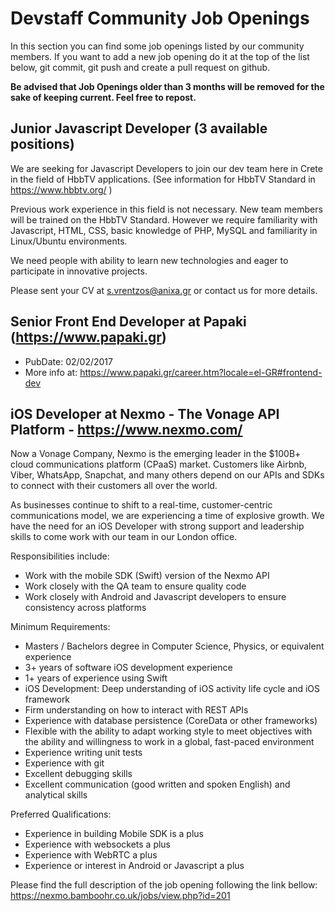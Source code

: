 # Devstaff Community Job Openings

In this section you can find some job openings listed by our community members. If you want to add a new job opening do it at the top of the list below, git commit, git push and create a pull request on github.

__Be advised that Job Openings older than 3 months will be removed for the sake of keeping current. Feel free to repost.__

## Junior Javascript Developer (3 available positions)
We are seeking for Javascript Developers to join our dev team here in Crete in the field of HbbTV applications. (See information for HbbTV Standard in https://www.hbbtv.org/ )

Previous work experience in this field is not necessary. New team members will be trained on the HbbTV Standard.
However we require familiarity with Javascript, HTML, CSS, basic knowledge of PHP, MySQL and familiarity in Linux/Ubuntu environments.

We need people with ability to learn new technologies and eager to participate in innovative projects.

Please sent your CV  at s.vrentzos@anixa.gr or contact us for more details.

## Senior Front End Developer at Papaki (https://www.papaki.gr)
* PubDate: 02/02/2017
* More info at: https://www.papaki.gr/career.htm?locale=el-GR#frontend-dev
 
## iOS Developer at Nexmo - The Vonage API Platform - https://www.nexmo.com/
Now a Vonage Company, Nexmo is the emerging leader in the $100B+ cloud communications platform (CPaaS) market. Customers like Airbnb, Viber, WhatsApp, Snapchat, and many others depend on our APIs and SDKs to connect with their customers all over the world.

As businesses continue to shift to a real-time, customer-centric communications model, we are experiencing a time of explosive growth. We have the need for an iOS Developer with strong support and leadership skills to come work with our team in our London office.

Responsibilities include:

* Work with the mobile SDK (Swift) version of the Nexmo API
* Work closely with the QA team to ensure quality code
* Work closely with Android and Javascript developers to ensure consistency across platforms

Minimum Requirements:

* Masters / Bachelors degree in Computer Science, Physics, or equivalent experience
* 3+ years of software iOS development experience
* 1+ years of experience using Swift
* iOS Development: Deep understanding of iOS activity life cycle and iOS framework
* Firm understanding on how to interact with REST APIs
* Experience with database persistence (CoreData or other frameworks)
* Flexible with the ability to adapt working style to meet objectives with the ability and willingness to work in a global, fast-paced environment
* Experience writing unit tests
* Experience with git
* Excellent debugging skills
* Excellent communication (good written and spoken English) and analytical skills

Preferred Qualifications:

* Experience in building Mobile SDK is a plus
* Experience with websockets a plus
* Experience with WebRTC a plus
* Experience or interest in Android or Javascript a plus

Please find the full description of the job opening following the link bellow:
https://nexmo.bamboohr.co.uk/jobs/view.php?id=201
